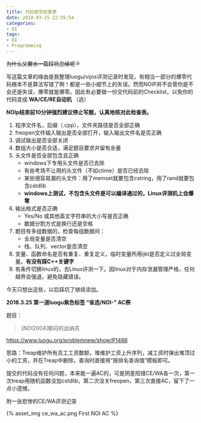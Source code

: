 ```yaml
---
title: 代码提交检查表
date: 2018-03-25 22:55:54
categories:
- OI
tags:
- OI
- Programming
---
```


~~为什么又要水一篇踩坑总结呢？~~ 

写这篇文章的缘由是我整理luogu/vijos评测记录时发现，有相当一部分的爆零代码根本不是算法写错了啊！都是一些小细节上的失误。然而NOIP并不会管你是不会还是失误，爆零就是爆零。因此有必要做一份交代码前的Checklist，以免你的代码变成 **WA/CE/RE自动机** （逃）  

 **NOIp结束前10分钟强烈建议停止写题，认真地核对此检查表。** 

1. 程序文件名，后缀（.cpp），文件夹路径是否全部正确
2. freopen文件输入输出是否全部打开，输入输出文件名是否正确
3. 调试输出是否全部关闭
4. 数组大小是否合适，满足题目要求并留有余量
5. 头文件是否全部包含且正确
    - windows下专用头文件是否已去除
    - 有些考场不让用的头文件（不如ctime）是否已经去除
    - 某些很容易漏的头文件：用了memset就要包含cstring，用了rand就要包含cstdlib
    - **windows上测试，不包含头文件是可以编译通过的，Linux评测机上会爆零** 
6. 输出格式是否正确
    - Yes/No 或其他英文字符串的大小写是否正确
    - 数据分割方式是换行还是空格
7. 题目有多组数据的，检查每组数据间：
    - 全局变量是否清空
    - 栈、队列、vector是否清空
8. 变量、函数命名是否有重复、重复定义，临时变量所用ijkt是否定义过全局变量。**有没有踩C++关键字**
9. 有条件切换linux的，去Linux评测一下。因linux对于内存泄漏管理严格，任何越界会强退，避免隐藏错误。

今天只想出这些，以后踩坑了继续添加。

**2018.3.25 第一道luogu紫色标签 “省选/NOI-” AC祭**  

题目：

> [NOI2004]郁闷的出纳员  

https://www.luogu.org/problemnew/show/P1486

思路：Treap维护所有员工工资数额，堆维护工资上升序列，减工资时弹出堆顶过小的工资，并在Treap中删除。查询时直接用“按排名查询值”模板即可。

提交的代码没有任何问题，本来能一遍AC的，可是阴差阳错CE/WA各一次，第一次treap用随机函数没加cstdlib，第二次没关freopen，第三次直接AC，留下了一点小遗憾。

附一张悲惨的CE/WA评测记录

{% asset_img ce_wa_ac.png First NOI AC %}